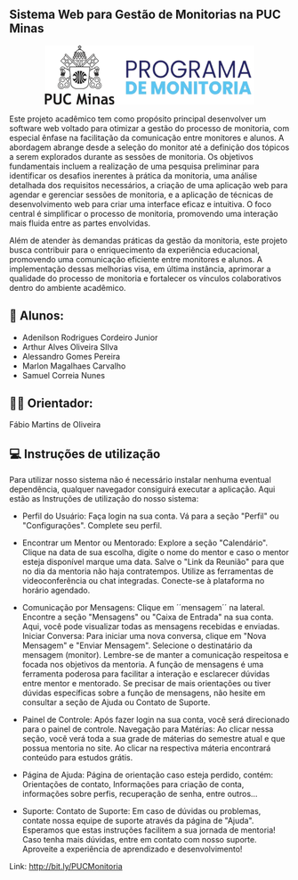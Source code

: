 ## Sistema Web para Gestão de Monitorias na PUC Minas

<p align="center">
  <a href="url"><img src="docs/relatorio/images/logo_monitoria.png" width="auto" height="auto" alt="Logo"></a> 
</p>

Este projeto acadêmico tem como propósito principal desenvolver um software web voltado para otimizar a gestão do processo de monitoria, com especial ênfase na facilitação da comunicação entre monitores e alunos. A abordagem abrange desde a seleção do monitor até a definição dos tópicos a serem explorados durante as sessões de monitoria. Os objetivos fundamentais incluem a realização de uma pesquisa preliminar para identificar os desafios inerentes à prática da monitoria, uma análise detalhada dos requisitos necessários, a criação de uma aplicação web para agendar e gerenciar sessões de monitoria, e a aplicação de técnicas de desenvolvimento web para criar uma interface eficaz e intuitiva. O foco central é simplificar o processo de monitoria, promovendo uma interação mais fluida entre as partes envolvidas.

Além de atender às demandas práticas da gestão da monitoria, este projeto busca contribuir para o enriquecimento da experiência educacional, promovendo uma comunicação eficiente entre monitores e alunos. A implementação dessas melhorias visa, em última instância, aprimorar a qualidade do processo de monitoria e fortalecer os vínculos colaborativos dentro do ambiente acadêmico.

## 👥 Alunos:
* Adenilson Rodrigues Cordeiro Junior
* Arthur Alves Oliveira SIlva
* Alessandro Gomes Pereira
* Marlon Magalhaes Carvalho
* Samuel Correia Nunes

## 👩‍🏫 Orientador:
Fábio Martins de Oliveira

## 💻 Instruções de utilização
Para utilizar nosso sistema não é necessário instalar nenhuma eventual dependência, qualquer navegador consiguirá executar a aplicação.
Aqui estão as Instruções de utilização do nosso sistema:

* Perfil do Usuário:
Faça login na sua conta.
Vá para a seção "Perfil" ou "Configurações".
Complete seu perfil.

* Encontrar um Mentor ou Mentorado:
Explore a seção "Calendário".
Clique na data de sua escolha, digite o nome do mentor e caso o mentor esteja disponível marque uma data.
Salve o "Link da Reunião" para que no dia da mentoria não haja contratempos.
Utilize as ferramentas de videoconferência ou chat integradas.
Conecte-se à plataforma no horário agendado.

* Comunicação por Mensagens:
Clique em ´´mensagem´´ na lateral.
Encontre a seção "Mensagens" ou "Caixa de Entrada" na sua conta.
Aqui, você pode visualizar todas as mensagens recebidas e enviadas.
Iniciar Conversa:
Para iniciar uma nova conversa, clique em "Nova Mensagem" e "Enviar Mensagem".
Selecione o destinatário da mensagem (monitor).
Lembre-se de manter a comunicação respeitosa e focada nos objetivos da mentoria. A função de mensagens é uma ferramenta poderosa para facilitar a interação e esclarecer dúvidas entre mentor e mentorado.
Se precisar de mais orientações ou tiver dúvidas específicas sobre a função de mensagens, não hesite em consultar a seção de Ajuda ou Contato de Suporte.

* Painel de Controle:
Após fazer login na sua conta, você será direcionado para o painel de controle.
Navegação para Matérias:
Ao clicar nessa seção, você verá toda a sua grade de máterias do semestre atual e que possua mentoria no site.
Ao clicar na respectiva máteria encontrará conteúdo para estudos grátis.

* Página de Ajuda:
Página de orientação caso esteja perdido, contém:
Orientações de contato, Informações para criação de conta, informações sobre perfis, recuperação de senha, entre outros...

* Suporte:
Contato de Suporte:
Em caso de dúvidas ou problemas, contate nossa equipe de suporte através da página de "Ajuda".
Esperamos que estas instruções facilitem a sua jornada de mentoria! Caso tenha mais dúvidas, entre em contato com nosso suporte. Aproveite a experiência de aprendizado e desenvolvimento!


Link: http://bit.ly/PUCMonitoria

